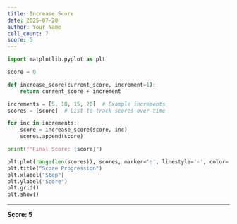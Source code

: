 ```yaml
---
title: Increase Score
date: 2025-07-20
author: Your Name
cell_count: 7
score: 5
---
```


```python
import matplotlib.pyplot as plt
```


```python
score = 0
```


```python
def increase_score(current_score, increment=1):
    return current_score + increment
```


```python
increments = [5, 10, 15, 20]  # Example increments
scores = [score]  # List to track scores over time
```


```python
for inc in increments:
    score = increase_score(score, inc)
    scores.append(score)
```


```python
print(f"Final Score: {score}")
```


```python
plt.plot(range(len(scores)), scores, marker='o', linestyle='-', color='b')
plt.title("Score Progression")
plt.xlabel("Step")
plt.ylabel("Score")
plt.grid()
plt.show()
```


---
**Score: 5**
